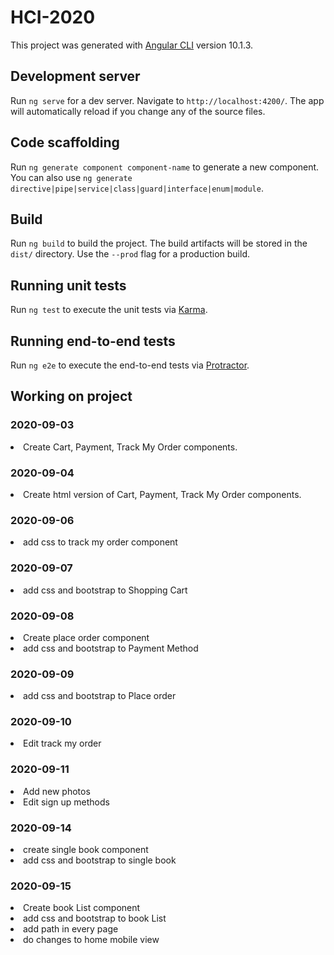 # HCI-2020

This project was generated with [Angular CLI](https://github.com/angular/angular-cli) version 10.1.3.

## Development server

Run `ng serve` for a dev server. Navigate to `http://localhost:4200/`. The app will automatically reload if you change any of the source files.

## Code scaffolding

Run `ng generate component component-name` to generate a new component. You can also use `ng generate directive|pipe|service|class|guard|interface|enum|module`.

## Build

Run `ng build` to build the project. The build artifacts will be stored in the `dist/` directory. Use the `--prod` flag for a production build.

## Running unit tests

Run `ng test` to execute the unit tests via [Karma](https://karma-runner.github.io).

## Running end-to-end tests

Run `ng e2e` to execute the end-to-end tests via [Protractor](http://www.protractortest.org/).

## Working on project

<h3>2020-09-03</h3>
<li>Create Cart, Payment, Track My Order components.</li>

<h3>2020-09-04</h3>
<li>Create html version of Cart, Payment, Track My Order components.</li>

<h3>2020-09-06</h3>
<li>add css to track my order component</li>

<h3>2020-09-07</h3>
<li>add css and bootstrap to Shopping Cart</li>

<h3>2020-09-08</h3>
<li>Create place order component</li>
<li>add css and bootstrap to Payment Method</li>

<h3>2020-09-09</h3>
<li>add css and bootstrap to Place order</li>

<h3>2020-09-10</h3>
<li>Edit track my order</li>

<h3>2020-09-11</h3>
<li>Add new photos</li>
<Li>Edit sign up methods</Li>

<h3>2020-09-14</h3>
<li>create single book component</li>
<li>add css and bootstrap to single book</li>

<h3>2020-09-15</h3>
<li>Create book List component</li>
<li>add css and bootstrap to book List</li>
<li>add path in every page</li>
<li>do changes to home mobile view</li>
